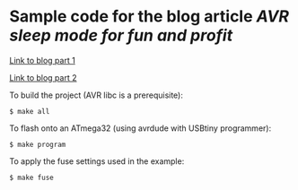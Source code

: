 # Sample code for the blog article *AVR sleep mode for fun and profit*
[Link to blog part 1](http://steffen.ronalter.de/2017/11/26/avr-sleep-mode-for-fun-and-profit/)

[Link to blog part 2](http://steffen.ronalter.de/2017/12/03/avr-sleep-mode-for-fun-and-profit-part-2/)

To build the project (AVR libc is a prerequisite):
```
$ make all
```

To flash onto an ATmega32 (using avrdude with USBtiny programmer):
```
$ make program
```

To apply the fuse settings used in the example:
```
$ make fuse
```
